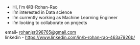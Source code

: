 - Hi, I’m @B-Rohan-Rao
- I’m interested in Data science
- I’m currently working as Machine Learning Engineer
- I’m looking to collaborate on projects  

email- rohanjsr098765@gmail.com  
linkedin - https://www.linkedin.com/in/b-rohan-rao-463a7926b/


<!---
B-Rohan-Rao/B-Rohan-Rao is a ✨ special ✨ repository because its `README.md` (this file) appears on your GitHub profile.
You can click the Preview link to take a look at your changes.
--->
